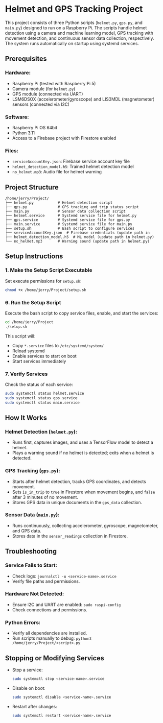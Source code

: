 # Helmet and GPS Tracking Project

This project consists of three Python scripts (`helmet.py`, `gps.py`, and `main.py`) designed to run on a Raspberry Pi. The scripts handle helmet detection using a camera and machine learning model, GPS tracking with movement detection, and continuous sensor data collection, respectively. The system runs automatically on startup using systemd services.

## Prerequisites

### Hardware:
- Raspberry Pi (tested with Raspberry Pi 5)
- Camera module (for `helmet.py`)
- GPS module (connected via UART)
- LSM6DSOX (accelerometer/gyroscope) and LIS3MDL (magnetometer) sensors (connected via I2C)

### Software:
- Raspberry Pi OS 64bit
- Python 3.11
- Access to a Firebase project with Firestore enabled

### Files:
- `serviceAccountKey.json`: Firebase service account key file 
- `helmet_detection_model.h5`: Trained helmet detection model
- `no_helmet.mp3`: Audio file for helmet warning

## Project Structure
```
/home/jerry/Project/
├── helmet.py           # Helmet detection script
├── gps.py              # GPS tracking and trip status script
├── main.py             # Sensor data collection script
├── helmet.service      # Systemd service file for helmet.py
├── gps.service         # Systemd service file for gps.py
├── main.service        # Systemd service file for main.py
├── setup.sh            # Bash script to configure services
├── serviceAccountKey.json  # Firebase credentials (update path in 
├── helmet_detection_model.h5  # ML model (update path in helmet.py)
└── no_helmet.mp3       # Warning sound (update path in helmet.py)
```

## Setup Instructions

### 1. Make the Setup Script Executable
Set execute permissions for `setup.sh`:
```bash
chmod +x /home/jerry/Project/setup.sh
```

### 6. Run the Setup Script
Execute the bash script to copy service files, enable, and start the services:
```bash
cd /home/jerry/Project
./setup.sh
```
This script will:
- Copy `*.service` files to `/etc/systemd/system/`
- Reload systemd
- Enable services to start on boot
- Start services immediately

### 7. Verify Services
Check the status of each service:
```bash
sudo systemctl status helmet.service
sudo systemctl status gps.service
sudo systemctl status main.service
```

## How It Works

### Helmet Detection (`helmet.py`):
- Runs first, captures images, and uses a TensorFlow model to detect a helmet.
- Plays a warning sound if no helmet is detected; exits when a helmet is detected.

### GPS Tracking (`gps.py`):
- Starts after helmet detection, tracks GPS coordinates, and detects movement.
- Sets `is_in_trip` to `true` in Firestore when movement begins, and `false` after 3 minutes of no movement.
- Stores GPS data in unique documents in the `gps_data` collection.

### Sensor Data (`main.py`):
- Runs continuously, collecting accelerometer, gyroscope, magnetometer, and GPS data.
- Stores data in the `sensor_readings` collection in Firestore.

## Troubleshooting

### Service Fails to Start:
- Check logs: `journalctl -u <service-name>.service`
- Verify file paths and permissions.

### Hardware Not Detected:
- Ensure I2C and UART are enabled: `sudo raspi-config`
- Check connections and permissions.

### Python Errors:
- Verify all dependencies are installed.
- Run scripts manually to debug: `python3 /home/jerry/Project/<script>.py`

## Stopping or Modifying Services

- Stop a service:
  ```bash
  sudo systemctl stop <service-name>.service
  ```
- Disable on boot:
  ```bash
  sudo systemctl disable <service-name>.service
  ```
- Restart after changes:
  ```bash
  sudo systemctl restart <service-name>.service
  ```

